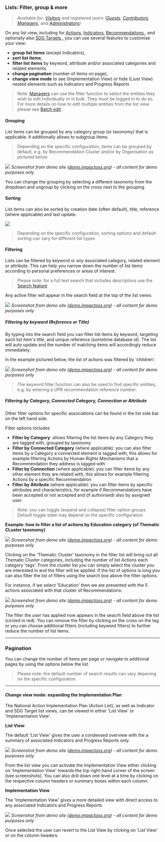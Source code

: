 ### Lists: Filter, group & more

> _Available for: [Visitors](/visitors/visitor.md) and registered users ([Guests](/guests/guest.md), [Contributors](/contributors/contributor.md), [Managers](/managers/manager.md), and [Administrators](/admins/admin.md))_

On any list view, including for [Actions](/visitors/actions.md), [Indicators](/visitors/indicators.md), [Recommendations ](/visitors/recommendations.md), and optionally also [SDG Targets ](/visitors/sdg-targets.md), you can use several features to customise your view:

* **group list items** (except Indicators),
* **sort list items**,
* **filter list items** by keyword, attribute and/or associated categories and related elements
* **change pagination** (number of items on page),
* **change view mode** to see (Implementation View) or hide (Liust View) nested elements such as Indicators and Progress Reports

> Note: [Managers](/managers/manager.md) can use the filter function to select the entities they wish to edit individually or in bulk. They must be logged in to do so. For more details on how to edit multiple entities from the list view please see [Batch edit](/managers/batch-edit.md).

#### Grouping

List items can be grouped by any category group (or taxonomy) that is applicable. It additionally allows to subgroup items.

> Depending on the specific configuration, items can be grouped by default, e.g. by Recommendation Cluster and/or by Organisation as pictured below

![](/assets/v-actions-grouping.png)
_Screenshot from demo site ([demo.impactoss.org](https://demo.impactoss.org)) - all content for demo purposes only_

You can change the grouping by selecting a different taxonomy from the dropdown and ungroup by clicking on the cross next to the grouping.

#### Sorting

List items can also be sorted by creation date (often default), title, reference (where applicable) and last update.

![](/assets/v-action-list-sorting.png)

> Depending on the specific configuration, sorting options and default sorting can vary for different list types

#### Filtering

Lists can be filtered by keyword or any associated category, related element or attribute. This can help you narrow down the number of list items according to personal preferences or areas of interest.

> Please note: for a full text search that includes descriptons use the [Search feature](/visitors/search.md)

Any active filter will appear in the search field at the top of the list views:

![](/assets/v-action-list-seach.png)
_Screenshot from demo site ([demo.impactoss.org](https://demo.impactoss.org)) - all content for demo purposes only_

##### Filtering by keyword (Reference or Title)

By typing into the search field you can filter list items by keyword, targeting each list item's title, and unique reference (sometime database id). The list will auto update and the number of matching items will accordingly reduce immediately.

In the example pictured below, the list of actions was filtered by 'children':

![](/assets/v-list-search.png)
_Screenshot from demo site ([demo.impactoss.org](https://demo.impactoss.org)) - all content for demo purposes only_

> The keyword filter function can also be used to find specific entities, e.g. by entering a UPR recommendation reference number.

##### Filtering by Category, Connected Category, Connection or Attribute

Other filter options for specific associations can be found in the list side bar on the left hand side.

Filter options includes
* **Filter by Category**: allows filtering the list items by any Category they are tagged with, grouped by taxonomy
* **Filter by Connected Category** (where applicable): you can also filter items by a Category a connected element is tagged with, this allows for example filtering Actions by Human Rights Mechanisms that a Recommendation they address is tagged with
* **Filter by Connection** (where applicable): you can filter items by any other element they are related with, this allows for example filtering Actions by a specific Recommendation
* **Filter by Attribute** (where applicable): you can filter items by specific attributes and characteristics, for example if Recommendations have been accepted or not accepted and (if authorised) also by assigned user.

> Note: you can toggle (expand and collapse) filter option groups. Default toggle state may depend on the specific configuration

**Example: how to filter a list of actions by Education category (of Thematic CLuster taxonomy)**

![](/assets/v-list-filter.png)
_Screenshot from demo site ([demo.impactoss.org](https://demo.impactoss.org)) - all content for demo purposes only_

Clicking on the 'Thematic Cluster' taxonomy in the filter list will bring out all Thematic Cluster  categories, including the number of list Actions each category 'tags'. From the cluster list you can simply select the cluster you are interested in and the filter will be applied. If the list of options is long you can also filter the list of filters using the search box above the filter options.

For instance, if we select 'Education' then we are presented with the 5 actions associated with that cluster of Recommendations:

![](/assets/v-list-filtered.png)
_Screenshot from demo site ([demo.impactoss.org](https://demo.impactoss.org)) - all content for demo purposes only_

The filter the user has applied now appears in the seacrh field above the list (circled in red). You can remove the filter by clicking on the cross on the tag or you can choose additional filters (including keyword filters) to further reduce the number of list items.

---

### Pagination

You can change the number of items per page or navigate to additional pages by using the options below the list.

> Please note: the default number of search results can vary depening on the specific configuration

---

#### Change view mode: expanding the Implementation Plan

The National Action Implementation Plan (Action List), as well as Indicator and SDG Target list views, can be viewed in either 'List View' or 'Implementation View'.

**List View**:

The default 'List View' gives the user a condensed overview with the a summary of associated Indicators and Progress Reports only.

![](/assets/v-impl-list-view.png)
_Screenshot from demo site ([demo.impactoss.org](https://demo.impactoss.org)) - all content for demo purposes only_

From the list view you can activate the Implementation View either clicking on 'Implementation View' towards the top right-hand corner of the screen (see screenshots). You can also drill down one level at a time by clicking on the respective column headers or summary boxes within each column.

**Implementation View**

The 'Implementation View' gives a more detailed view with direct access to any associated Indicators and Progress Reports

![](/assets/v-impl-extended-view.png)
_Screenshot from demo site ([demo.impactoss.org](https://demo.impactoss.org)) - all content for demo purposes only_

Once selected the user can revert to the List View by clicking on 'List View' or on the column headers.

